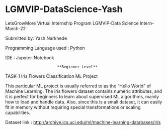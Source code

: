 # LGMVIP-DataScience-Yash
LetsGrowMore Virtual Internship Program
LGMVIP-Data Science Intern-March-22

Submitted by: Yash Narkhede

Programming Language used : Python

IDE : Jupyter-Notebook

                           **Beginner Level**                          

TASK-1
Iris Flowers Classification ML Project

This particular ML project is usually referred to as the “Hello World” of Machine Learning. The iris flowers dataset contains numeric attributes, and it is perfect for beginners to learn about supervised ML algorithms, mainly how to load and handle data. Also, since this is a small dataset, it can easily fit in memory without requiring special transformations or scaling capabilities.

Dataset link : http://archive.ics.uci.edu/ml/machine-learning-databases/iris
